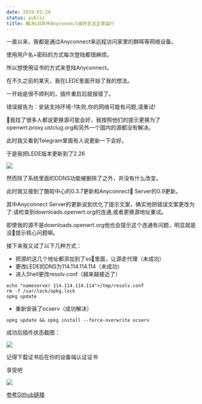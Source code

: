 ```yaml
---
date: 2019-01-29
status: public
title: 解决LEDE中Anyconnect插件无法正常运行
---
```


一直以来，我都是通过Anyconnect来远程访问家里的群晖等网络设备。

使用用户名+密码的方式每次登陆都很麻烦。

所以想使用证书的方式来登陆Anyconnect。

在不久之前的某天，我在LEDE里面开始了我的想法。

一开始是很不顺利的，插件重启后就报错了。

错误报告为：安装支持环境-1失败,你的网络可能有问题,请重试!

我找了很多人都说更换源可能会好，我按照他们的提示更换为了openwrt.proxy.ustclug.org和另外一个国内的源都没有解决。

此时我又看到Telegram里面有人说更新一下会好。

于是我把LEDE版本更新到了2.26

![](https://ws2.sinaimg.cn/large/006tNc79ly1fznkv1kq7zj30vp0u0476.jpg)

然而除了系统里面的DDNS功能被删除了之外，并没有什么改变。

此时我又接到了酷软中心的0.3.7更新和Anyconnect Server的0.9更新。

其中Anyconnect Server的更新说到优化了提示文案，确实他把错误文案更改为了:请检查到downloads.openwrt.org的连通,或者更换源地址重试。

即使我的源不是downloads.openwrt.org他也会提示这个连通有问题，明显就是没提示核心问题嘛。

接下来我又试了以下几种方式：

* 把源的这几个地址都添加到了ss里面，让源走代理（未成功）
* 更改LEDE的DNS为114.114.114.114（未成功）
* 进入Shell更改resolv.conf（越来越接近了）

```shell
echo "nameserver 114.114.114.114">/tmp/resolv.conf
rm -f /var/lock/opkg.lock
opkg update
```
* 重新安装了ocserv（成功解决）
```
opkg update && opkg install --force-overwrite ocserv
```

成功后插件状态截图：

![](https://ws1.sinaimg.cn/large/006tNc79ly1fznl3nvy7uj30pm0mqgot.jpg)

记得下载证书后在你的设备端认证证书


享受吧

![](https://ws4.sinaimg.cn/large/006tNc79ly1fznlb6t7qgj30n01dsaeo.jpg)

[参考Github链接](https://github.com/koolshare/ledesoft/issues/234)